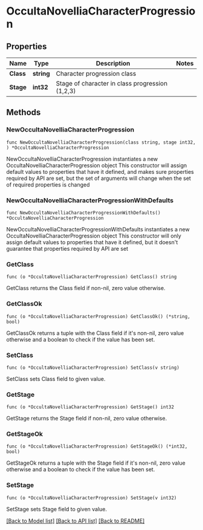 # OccultaNovelliaCharacterProgression

## Properties

Name | Type | Description | Notes
------------ | ------------- | ------------- | -------------
**Class** | **string** | Character progression class | 
**Stage** | **int32** | Stage of character in class progression (1,2,3) | 

## Methods

### NewOccultaNovelliaCharacterProgression

`func NewOccultaNovelliaCharacterProgression(class string, stage int32, ) *OccultaNovelliaCharacterProgression`

NewOccultaNovelliaCharacterProgression instantiates a new OccultaNovelliaCharacterProgression object
This constructor will assign default values to properties that have it defined,
and makes sure properties required by API are set, but the set of arguments
will change when the set of required properties is changed

### NewOccultaNovelliaCharacterProgressionWithDefaults

`func NewOccultaNovelliaCharacterProgressionWithDefaults() *OccultaNovelliaCharacterProgression`

NewOccultaNovelliaCharacterProgressionWithDefaults instantiates a new OccultaNovelliaCharacterProgression object
This constructor will only assign default values to properties that have it defined,
but it doesn't guarantee that properties required by API are set

### GetClass

`func (o *OccultaNovelliaCharacterProgression) GetClass() string`

GetClass returns the Class field if non-nil, zero value otherwise.

### GetClassOk

`func (o *OccultaNovelliaCharacterProgression) GetClassOk() (*string, bool)`

GetClassOk returns a tuple with the Class field if it's non-nil, zero value otherwise
and a boolean to check if the value has been set.

### SetClass

`func (o *OccultaNovelliaCharacterProgression) SetClass(v string)`

SetClass sets Class field to given value.


### GetStage

`func (o *OccultaNovelliaCharacterProgression) GetStage() int32`

GetStage returns the Stage field if non-nil, zero value otherwise.

### GetStageOk

`func (o *OccultaNovelliaCharacterProgression) GetStageOk() (*int32, bool)`

GetStageOk returns a tuple with the Stage field if it's non-nil, zero value otherwise
and a boolean to check if the value has been set.

### SetStage

`func (o *OccultaNovelliaCharacterProgression) SetStage(v int32)`

SetStage sets Stage field to given value.



[[Back to Model list]](../README.md#documentation-for-models) [[Back to API list]](../README.md#documentation-for-api-endpoints) [[Back to README]](../README.md)


